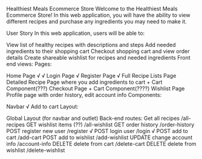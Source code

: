 Healthiest Meals Ecommerce Store
Welcome to the Healthiest Meals Ecommerce Store! In this web application, 
you will have the ability to view different recipes and purchase any ingredients you may need to make it.

User Story
In this web application, users will be able to:

View list of healthy recipes with descriptions and steps
Add needed ingredients to their shopping cart
Checkout shopping cart and view order details
Create shareable wishlist for recipes and needed ingredients
Front end views:
Pages:

Home Page √ √
Login Page √
Register Page √
Full Recipe Lists Page
Detailed Recipe Page where you add ingredients to cart + Cart Component(???)
Checkout Page + Cart Component(????)
Wishlist Page
Profile page with order history, edit account info
Components:

Navbar √
Add to cart
Layout:

Global Layout (for navbar and outlet)
Back-end routes:
Get
all recipes /all-recipes
GET
wishlist items (??) /all-wishlist
GET
order history /order-history
POST
register new user /register √
POST
login user /login √
POST add to cart /add-cart
POST
add to wishlist /add-wishlist
UPDATE change account info /account-info
DELETE
delete from cart /delete-cart
DELETE delete from wishlist /delete-wishlist
